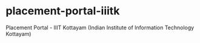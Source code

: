 # placement-portal-iiitk
Placement Portal - IIIT Kottayam (Indian Institute of Information Technology Kottayam)
